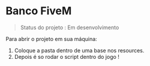 <h1>Banco FiveM</h1>

> Status do projeto : Em desenvolvimento

Para abrir o projeto em sua máquina:
1) Coloque a pasta dentro de uma base nos resources.
2) Depois é so rodar o script dentro do jogo !
